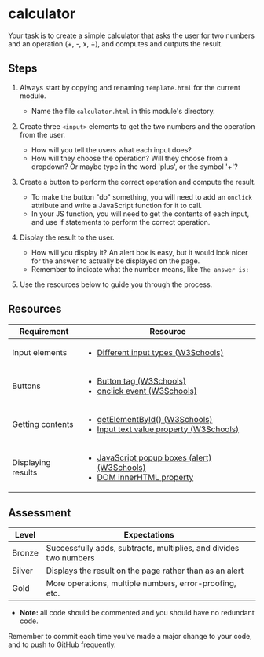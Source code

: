 # calculator

Your task is to create a simple calculator that asks the user for two numbers and an operation (+, -, x, ÷), and computes and outputs the result.

## Steps

1. Always start by copying and renaming `template.html` for the current module.

    - Name the file `calculator.html` in this module's directory.

2. Create three `<input>` elements to get the two numbers and the operation from the user.

    - How will you tell the users what each input does?
    - How will they choose the operation? Will they choose from a dropdown? Or maybe type in the word 'plus', or the symbol '+'?

3. Create a button to perform the correct operation and compute the result.

    - To make the button "do" something, you will need to add an `onclick` attribute and write a JavaScript function for it to call.
    - In your JS function, you will need to get the contents of each input, and use if statements to perform the correct operation.

4. Display the result to the user.

    - How will you display it? An alert box is easy, but it would look nicer for the answer to actually be displayed on the page.
    - Remember to indicate what the number means, like `The answer is: `

5. Use the resources below to guide you through the process.

## Resources

| Requirement | Resource |
|-------------|----------|
| Input elements | <ul><li>[Different input types (W3Schools)](https://www.w3schools.com/tags/att_input_type.asp)</li></ul> |
| Buttons     | <ul><li>[Button tag (W3Schools)](https://www.w3schools.com/tags/tag_button.asp)</li><li>[onclick event (W3Schools)](https://www.w3schools.com/tags/ev_onclick.asp)</li></ul> |
| Getting contents | <ul><li>[getElementById() (W3Schools)](https://www.w3schools.com/jsref/met_document_getelementbyid.asp)</li><li>[Input text value property (W3Schools)](https://www.w3schools.com/jsref/prop_text_value.asp)</li></ul> |
| Displaying results | <ul><li>[JavaScript popup boxes (alert) (W3Schools)](https://www.w3schools.com/js/js_popup.asp)</li><li>[DOM innerHTML property](https://www.w3schools.com/jsref/prop_html_innerhtml.asp)</li></ul> |

## Assessment

| Level  | Expectations |
|--------|--------------|
| Bronze | Successfully adds, subtracts, multiplies, and divides two numbers |
| Silver | Displays the result on the page rather than as an alert |
| Gold   | More operations, multiple numbers, error-proofing, etc. |

- **Note:** all code should be commented and you should have no redundant code.

Remember to commit each time you've made a major change to your code, and to push to GitHub frequently.
